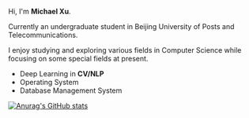 Hi, I'm **Michael Xu**.

Currently an undergraduate student in Beijing University of Posts and Telecommunications.

I enjoy studying and exploring various fields in Computer Science while focusing on some special fields at present.

* Deep Learning in **CV/NLP**
* Operating System
* Database Management System

[![Anurag's GitHub stats](https://github-readme-stats.vercel.app/api?username=xzhseh&theme=radical)](https://github.com/anuraghazra/github-readme-stats)
<!--
**xzhseh/xzhseh** is a ✨ _special_ ✨ repository because its `README.md` (this file) appears on your GitHub profile.

Here are some ideas to get you started:

- 🔭 I’m currently working on ...
- 🌱 I’m currently learning ...
- 👯 I’m looking to collaborate on ...
- 🤔 I’m looking for help with ...
- 💬 Ask me about ...
- 📫 How to reach me: ...
- 😄 Pronouns: ...
- ⚡ Fun fact: ...
-->
